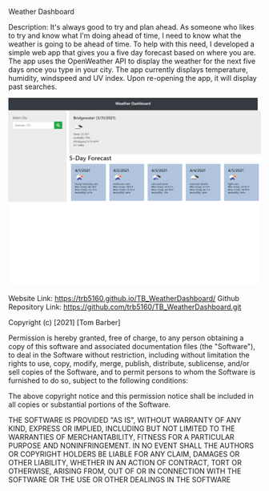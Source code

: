 Weather Dashboard

Description: It's always good to try and plan ahead.  As someone who likes to try and know what I'm doing ahead of time, I need to know what the weather is going
to be ahead of time.  To help with this need, I developed a simple web app that gives you a five day forecast based on where you are.  The app uses the OpenWeather API to display the weather for the next five days once you type in your city.  The app currently displays temperature, humidity, windspeed and UV index.  Upon re-opening the app, it will display past searches.  

![Alt text](/assets/images/screenshot.png)

Website Link: https://trb5160.github.io/TB_WeatherDashboard/
Github Repository Link: https://github.com/trb5160/TB_WeatherDashboard.git

Copyright (c) [2021] [Tom Barber]

Permission is hereby granted, free of charge, to any person obtaining a copy of this software and associated documentation files (the "Software"), to deal in the Software without restriction, including without limitation the rights to use, copy, modify, merge, publish, distribute, sublicense, and/or sell copies of the Software, and to permit persons to whom the Software is furnished to do so, subject to the following conditions:

The above copyright notice and this permission notice shall be included in all copies or substantial portions of the Software.

THE SOFTWARE IS PROVIDED "AS IS", WITHOUT WARRANTY OF ANY KIND, EXPRESS OR IMPLIED, INCLUDING BUT NOT LIMITED TO THE WARRANTIES OF MERCHANTABILITY, FITNESS FOR A PARTICULAR PURPOSE AND NONINFRINGEMENT. IN NO EVENT SHALL THE AUTHORS OR COPYRIGHT HOLDERS BE LIABLE FOR ANY CLAIM, DAMAGES OR OTHER LIABILITY, WHETHER IN AN ACTION OF CONTRACT, TORT OR OTHERWISE, ARISING FROM, OUT OF OR IN CONNECTION WITH THE SOFTWARE OR THE USE OR OTHER DEALINGS IN THE SOFTWARE